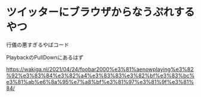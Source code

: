 # ツイッターにブラウザからなうぷれするやつ

行儀の悪すぎるやばコード

PlaybackのPullDownにあるはず

https://wakiga.nl/2021/04/24/foobar2000%e3%81%aenowplaying%e3%82%92%e3%83%84%e3%82%a4%e3%83%83%e3%82%bf%e3%83%bc%e3%81%ab%e6%8a%95%e7%a8%bf%e3%81%97%e3%81%9f%e3%81%84/
